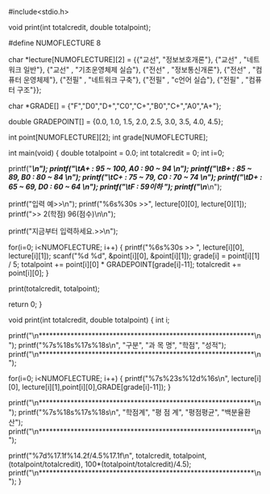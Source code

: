 #include<stdio.h>

void print(int totalcredit, double totalpoint);

#define NUMOFLECTURE 8

char *lecture[NUMOFLECTURE][2] = {{"교선", "정보보호개론"},
{"교선" , "네트워크 일반"},
{"교선" , "기초운영체제 실습"},
{"전선" , "정보통신개론"},
{"전선" , "컴퓨터 운영체제"},
{"전필" , "네트워크 구축"},
{"전필" , "c언어 실습"},
{"전필" , "컴퓨터 구조"}};


char *GRADE[] = {"F","D0","D+","C0","C+","B0","C+","A0","A+"};

double GRADEPOINT[] = {0.0, 1.0, 1.5, 2.0, 2.5, 3.0, 3.5, 4.0, 4.5};

int point[NUMOFLECTURE][2];
int grade[NUMOFLECTURE];

int main(void)
{
double totalpoint = 0.0;
int totalcredit = 0;
int i=0;

printf("*************************************************************\n");
printf("\tA+ : 95 ~ 100, A0 : 90 ~ 94 \n");
printf("\tB+ : 85 ~  89, B0 : 80 ~ 84 \n");
printf("\tC+ : 75 ~  79, C0 : 70 ~ 74 \n");
printf("\tD+ : 65 ~  69, D0 : 60 ~ 64 \n");
printf("\tF  : 59이하 ");
printf("\n*************************************************************\n");

printf("입력 예>>\n");
printf("%6s%30s >>", lecture[0][0], lecture[0][1]);
printf(">> 2(학점) 96(점수)\n\n");

printf("지금부터 입력하세요.>>\n");

for(i=0; i<NUMOFLECTURE; i++)
{
printf("%6s%30s >> ", lecture[i][0], lecture[i][1]);
scanf("%d %d", &point[i][0], &point[i][1]);
grade[i] = point[i][1] / 5;
totalpoint += point[i][0] * GRADEPOINT[grade[i]-11];
totalcredit += point[i][0];
}

print(totalcredit, totalpoint);

return 0;
}

void print(int totalcredit, double totalpoint)
{
int i;

printf("\n*************************************************************\n");
printf("%7s%18s%17s%18s\n", "구분", "과 목 명", "학점", "성적");
printf("\n*************************************************************\n");

for(i=0; i<NUMOFLECTURE; i++)
{
printf("%7s%23s%12d%16s\n", lecture[i][0], lecture[i][1],point[i][0],GRADE[grade[i]-11]);
}

printf("\n*************************************************************\n");
printf("%7s%18s%17s%18s\n", "학점계", "평 점 계", "평점평균", "백분율환산");
printf("\n*************************************************************\n");

printf("%7d%17.1f%14.2f/4.5%17.1f\n", totalcredit, totalpoint,
(totalpoint/totalcredit), 100*(totalpoint/totalcredit)/4.5);
printf("\n*************************************************************\n");
}
